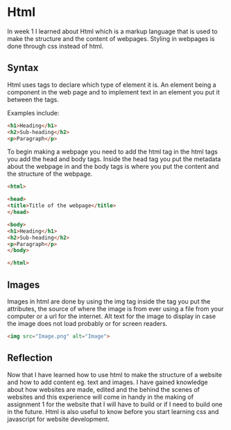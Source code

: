 # Html
In week 1 I learned about Html which is a markup language that is used to make the structure and the content of webpages. Styling in webpages is done through css instead of html. 

## Syntax
Html uses tags to declare which type of element it is. An element being a component in the web page and to implement text in an element you put it between the tags.

Examples include:
```html
<h1>Heading</h1>
<h2>Sub-heading</h2>
<p>Paragraph</p>
```


To begin making a webpage you need to add the html tag in the html tags you add the head and body tags. Inside the head tag you put the metadata about the webpage in and the body tags is where you put the content and the structure of the webpage.

```html
<html>

<head>
<title>Title of the webpage</title>
</head>

<body>
<h1>Heading</h1>
<h2>Sub-heading</h2>
<p>Paragraph</p>
</body>

</html>
```
## Images
Images in html are done by using the img tag inside the tag you put the attributes, the source of where the image is from ever using a file from your computer or a url for the internet. Alt text for the image to display in case the image does not load probably or for screen readers.

```html
<img src="Image.png" alt="Image">
```

## Reflection
Now that I have learned how to use html to make the structure of a website and how to add content eg. text and images. I have gained knowledge about how websites are made, edited and the behind the scenes of websites and this experience will come in handy in the making of assignment 1 for the website that I will have to build or if I need to build one in the future. Html is also useful to know before you start learning css and javascript for website development.
